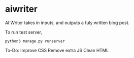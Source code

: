 # aiwriter

AI Writer takes in inputs, and outputs a fuly written blog post. 


To run test server, 
```
python3 manage.py runserver
```

To-Do:
Improve CSS
Remove extra JS
Clean HTML 
